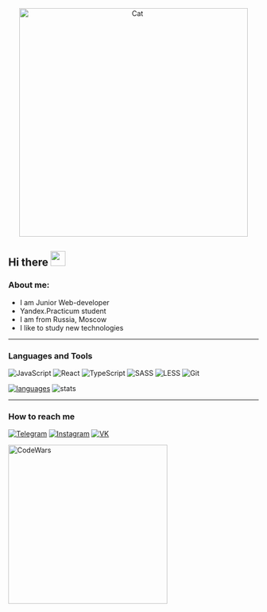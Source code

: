 <div id="header" align="center">
  <img alt="Cat" width="460px" src="https://camo.githubusercontent.com/668de76235926394e9ea4512933092f413e5956b1632e52d3b89bd52ce6249c4/68747470733a2f2f632e74656e6f722e636f6d2f4442716a65767941326f3441414141642f626f6e676f2d6361742d636f6465732e676966" />
</div>

## Hi there <img src="https://media.giphy.com/media/hvRJCLFzcasrR4ia7z/giphy.gif" width="30px"/>

### About me:
- I am Junior Web-developer
- Yandex.Practicum student
- I am from Russia, Moscow
- I like to study new technologies
---

### <b>Languages and Tools</b>

![JavaScript](https://img.shields.io/badge/-JavaScript-090909?style=for-the-badge&logo=JavaScript)
![React](https://img.shields.io/badge/-React-090909?style=for-the-badge&logo=React)
![TypeScript](https://img.shields.io/badge/-TypeScript-090909?style=for-the-badge&logo=TypeScript)
![SASS](https://img.shields.io/badge/-SASS-090909?style=for-the-badge&logo=SASS)
![LESS](https://img.shields.io/badge/-LESS-090909?style=for-the-badge&logo=LESS)
![Git](https://img.shields.io/badge/-Git-090909?style=for-the-badge&logo=Git)

[![languages](https://github-readme-stats.vercel.app/api/top-langs/?username=Akvela&bg_color=-45,1f0230,b27dd1&count_private=true&border_radius=15&border_color=2e3440&layout=compact&card_width=250&hide_border=true&theme=material-palenight)](https://github.com/anuraghazra/github-readme-stats)
![stats](https://github-readme-stats.vercel.app/api?username=Akvela&custom_title=GitHub%20Stats&count_private=true&show_icons=true&bg_color=-65,1f0230,b27dd1&icon_color=81A1C1&border_radius=15&border_color=2e3440&hide=stars&line_height=24&hide_border=true&theme=material-palenight)

---

### <b>How to reach me</b>

[![Telegram](https://img.shields.io/badge/-Telegram-090909?style=for-the-badge&logo=Telegram)](https://t.me/akvela)
[![Instagram](https://img.shields.io/badge/-Instagram-090909?style=for-the-badge&logo=Instagram)](https://instagram.com/akvela)
[![VK](https://img.shields.io/badge/-VK-090909?style=for-the-badge&logo=VK)](https://vk.com/akvela)

[<img align="left" alt="CodeWars" width="320px" src="https://www.codewars.com/users/Akvela/badges/large" />](https://www.codewars.com/users/Akvela)